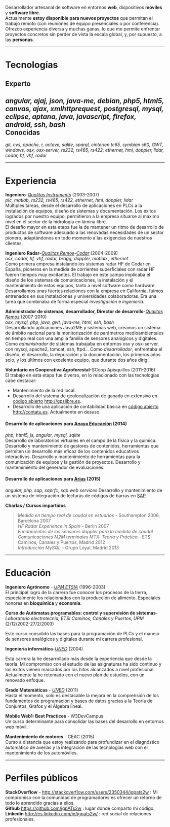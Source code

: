 Desarrollador artesanal de software en entornos **web**, dispositivos **móviles** y **software libre**.  
Actualmente **estoy disponible para nuevos proyectos** que permitan el trabajo remoto (con reuniones de equipo presenciales
o por conferencia). Ofrezco experiencia diversa y muchas ganas, lo que me permite enfrentar proyectos concretos sin perder
de vista la escala global, y, por supuesto, a las **personas**.
***
Tecnologías
===========
Experto
-------
*angular, ajaj,  json, java-me, debian, php5, html5, canvas, ajax, xmlhttprequest, postgresql,  mysql, eclipse, aptana,
 java, javascript, firefox, android, ssh, bash*  
Conocidas
---------
*git, cvs, apache, r, octave, sqlite, sparql, cinterion tc65, symbian s60, GWT, windows,
osx, osx-server, rs232, rs485, rs422, ethernet, hmi, doppler, lidar, codar, hf, vhf, radar*
***
Experiencia
===========
**Ingeniero**-*[Qualitas Instruments](http://www.qualitasinstruments.com)* (2003-2007)  
*plc, matlab, rs232, rs485, rs422, ethernet, hmi, doppler, lidar*  
Múltiples tareas, desde el desarrollo de aplicaciones en PLCs a la instalación de equipos, diseño de sistemas
y documentación. Los éxitos logrados por nuestro equipo, permitieron a la empresa situarse al máximo nivel en el sector
de la hidrología en lámina libre.  
El desafío mayor en esta etapa fue la de mantener un ritmo de desarrollo de productos de software adecuado a las renovadas
 necesidades de un sector pionero, adaptándonos en todo momento a las exigencias de nuestros clientes.

**Ingeniero Radar**-*[Qualitas Remos](http://www.qualitasremos.com)-[Codar](http://codaros.com/)* (2004-2009)  
*osx, codar, hf, vhf, radar, bragg, doppler, matlab , ethernet*  
Como primera empresa instalando los sistemas radar HF de Codar en España, pioneros en la medida de corrientes superficiales
con radar HF fueron tiempos muy excitantes. El trabajo en este campo implicaba el diseño de los sistemas
de comunicaciones, la instalación y el mantenimiento de estos equipos, tanto a nivel software como hardware. Desarrollamos unas
fuertes relaciones con la empresa en California,  fuimos entrenados en sus instalaciones y universidades colaboradoras. Era una
tarea que combinaba de forma especial *investigación* e *ingeniería*.

**Administrador de sistemas, desarrollador, Director de desarrollo**-*[Qualitas Remos](http://www.qualitasremos.com)* (2007-2010)  
*osx, mysql, php, java, gwt, java-me, html, ssh, bash*  
Desarrollando aplicaciones Java2ME y sistemas web, creamos un sistema de ámbito nacional para la monitorización de parámetros medioambientales
en tiempo real con una amplia familia de sensores analógicos y digitales.  
Como *administrador* de sistemas trabajaba en entornos osx y osx-server, con mysql, apache2, tomcat, ssh, ftpd...
Como *desarrollador*, enfrentaba el diseño, el desarrollo, la depuración y la documentación, los primeros años solo, y los últimos
con excelente equipo, que durante dos años dirigí.  

**Voluntario en Cooperativa Agroforestal**-SCoop Apisquillos (2011-2016)  
El trabajo en esta etapa fue diverso, en lo relacionado con las tecnologías cabe destacar:  
+  Mantenimiento de la red local.  
+ Desarrollo del sistema de geolocalización de ganado en extensivo en [código abierto](https://github.com/jgpATs2w/gpslibre-server) <http://gpslibre.es>.  
+ Desarrollo de una aplicación de contabilidad básica en [código abierto](https://github.com/jgpATs2w/contatu) <http://contatu.es>. Actualmente en desuso.  


#### Desarrollo de aplicaciones para [Anaya Educación](http://www.anayaeducacion.es) (2014)  

*php, html5, js, angular, mysql, sqlite*  
Desarrollo de laboratorios virtuales en el campo de la física y la química.
Desarrollo y mantenimiento de gestores de contenidos, herramientas que permiten un desarrollo más eficaz de los contenidos educativos interactivos.
Desarrollo y mantenimiento de herramientas para la comunicación de equipos y la gestión de proyectos.
Desarrollo y mantemimiento del generador de evaluaciones.

#### Desarrollo de aplicaciones para [Arias](http://arias.es/)   (2015)

*angular, php, sap, saprfc, sap web services*
Desarrollo y mantenimiento de un sistema de integración de lecturas de códigos de barras en [SAP](https://es.wikipedia.org/wiki/SAP_Business_Suite).

**Charlas / Cursos impartidos**  
>*Medida en tiempo real de caudal en estuarios* - Southampton 2006, Barcelona 2007  
>*HF Radar Experience in Spain* - Berlin 2007  
>*Fundamentos de los sensores doppler para la medida de caudal*  
>*Comunicaciones M2M terminales MTX: Teoría y Práctica* - ETSI Caminos, Canales y Puertos, Madrid 2012  
>*Introducción MySQL* - Grupo Loyal, Madrid 2013

***

Educación
=========
**Ingeniero Agrónomo** - *[UPM ETSIA](http://www.etsia.upm.es/portal/site/ETSIAgronomos)* (1996-2003)  
El principal logro de la carrera fue conocer los procesos de la tierra, especialmente los relacionados con la producción
de alimento. Especiales honores en **bioquímica** y **economía**.    

**Curso de Autómatas programables: control y supervisión de sistemas**-*Laboratorio electrotecnia, ETSI Caminos, Canales y Puertos, UPM* (2/12/2002-27/2/2003)  

Este curso consolidó las bases para la programación de PLCs y el manejo de sensores analógicos y digitales durante mi carrera profesional.  

**Ingeniería informática**-*[UNED](http://portal.uned.es/portal/page?_pageid=93,25435710&_dad=portal&_schema=PORTAL&idGrado=7101)* (2004)  

Esta carrera la he desarrollado más desde la experiencia que desde la teoría. Mi compromiso con el estudio de las
asignaturas ha sido continuo y los éxitos vienen marcados por los hitos alcanzados a nivel profesional.
Actualmente la he retomado con el nuevo plan de estudios, con un renovado enfoque.

**Grado Matemáticas** - *[UNED](http://portal.uned.es/portal/page?_pageid=93,22985590&_dad=portal&_schema=PORTAL)* (2011)  
Hasta el momento, solo es destacable la mejora en la comprensión de los fundamentos de programación y bases de datos gracias
a la Teoría de Conjuntos, Grafos y el Álgebra lineal.  

**Mobile Web1: Best Practices** - W3DevCampus  
Un curso determinante para consolidar las bases del desarrollo en entornos web móvil.

**Mantenimiento de motores** - CEAC (2015)  
Curso a distancia que estoy realizando para profundizar en el diagnóstico automático de averías y la integración de las tecnologías web con el mantenimiento de los automóviles.


***
Perfiles públicos
=================
**StackOverflow** - <http://stackoverflow.com/users/2350344/jgpats2w> : Mi compromiso con la comunidad de programadores es ofrecer un retorno de todo lo aprendido gracias a ellos.  
**Github** <https://github.com/jgpATs2w> : lugar donde comparto mi código.  
**Linkedin** <http://es.linkedin.com/in/jgpats2w/> : red social de relaciones profesionales.
